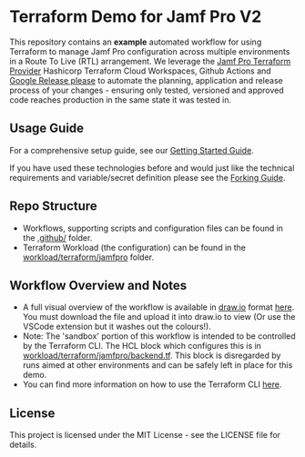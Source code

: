 # Terraform Demo for Jamf Pro V2

This repository contains an **example** automated workflow for using Terraform to manage Jamf Pro configuration across multiple environments in a Route To Live (RTL) arrangement. We leverage the [Jamf Pro Terraform Provider](https://github.com/deploymenttheory/terraform-provider-jamfpro) Hashicorp Terraform Cloud Workspaces, Github Actions and  [Google Release please](https://github.com/googleapis/release-please) to automate the planning, application and release process of your changes - ensuring only tested, versioned and approved code reaches production in the same state it was tested in.


## Usage Guide

For a comprehensive setup guide, see our [Getting Started Guide](./docs/getting-started.md).

If you have used these technologies before and would just like the technical requirements and variable/secret definition please see the [Forking Guide](./docs/forking-guide.md).

## Repo Structure

- Workflows, supporting scripts and configuration files can be found in the [.github/](./.github/) folder.
- Terraform Workload (the configuration) can be found in the [workload/terraform/jamfpro](./workload/terraform/jamfpro/) folder.

## Workflow Overview and Notes

- A full visual overview of the workflow is available in [draw.io](https://draw.io) format [here](./Workflow%20Diagram.drawio). You must download the file and upload it into draw.io to view (Or use the VSCode extension but it washes out the colours!).
- Note: The 'sandbox' portion of this workflow is intended to be controlled by the Terraform CLI. The HCL block which configures this is in [workload/terraform/jamfpro/backend.tf](/workload/terraform/jamfpro/backend.tf). This block is disregarded by runs aimed at other environments and can be safely left in place for this demo. 
- You can find more information on how to use the Terraform CLI [here](https://developer.hashicorp.com/terraform/cli/commands).

## License
This project is licensed under the MIT License - see the LICENSE file for details.